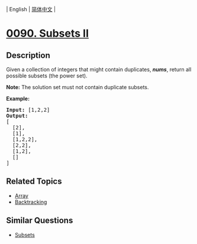 
| English | [简体中文](README.md) |
# [0090. Subsets II](https://leetcode-cn.com/problems/subsets-ii/)
## Description
<p>Given a collection of integers that might contain duplicates, <strong><em>nums</em></strong>, return all possible subsets (the power set).</p>

<p><strong>Note:</strong> The solution set must not contain duplicate subsets.</p>

<p><strong>Example:</strong></p>

<pre>
<strong>Input:</strong> [1,2,2]
<strong>Output:</strong>
[
  [2],
  [1],
  [1,2,2],
  [2,2],
  [1,2],
  []
]
</pre>

## Related Topics
- [Array](https://leetcode-cn.com/tag/array)
- [Backtracking](https://leetcode-cn.com/tag/backtracking)
## Similar Questions
- [Subsets](../subsets/README_EN.md)
